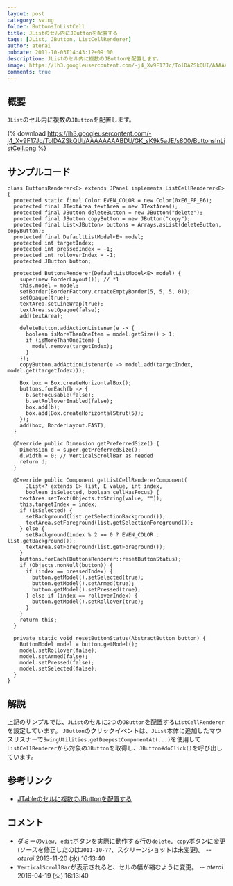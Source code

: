 ```yaml
---
layout: post
category: swing
folder: ButtonsInListCell
title: JListのセル内にJButtonを配置する
tags: [JList, JButton, ListCellRenderer]
author: aterai
pubdate: 2011-10-03T14:43:12+09:00
description: JListのセル内に複数のJButtonを配置します。
image: https://lh3.googleusercontent.com/-j4_Xv9F17Jc/TolDAZSkQUI/AAAAAAAABDU/GK_sK9k5aJE/s800/ButtonsInListCell.png
comments: true
---
```

## 概要
`JList`のセル内に複数の`JButton`を配置します。

{% download https://lh3.googleusercontent.com/-j4_Xv9F17Jc/TolDAZSkQUI/AAAAAAAABDU/GK_sK9k5aJE/s800/ButtonsInListCell.png %}

## サンプルコード
<pre class="prettyprint"><code>class ButtonsRenderer&lt;E&gt; extends JPanel implements ListCellRenderer&lt;E&gt; {
  protected static final Color EVEN_COLOR = new Color(0xE6_FF_E6);
  protected final JTextArea textArea = new JTextArea();
  protected final JButton deleteButton = new JButton("delete");
  protected final JButton copyButton = new JButton("copy");
  protected final List&lt;JButton&gt; buttons = Arrays.asList(deleteButton, copyButton);
  protected final DefaultListModel&lt;E&gt; model;
  protected int targetIndex;
  protected int pressedIndex = -1;
  protected int rolloverIndex = -1;
  protected JButton button;

  protected ButtonsRenderer(DefaultListModel&lt;E&gt; model) {
    super(new BorderLayout()); // *1
    this.model = model;
    setBorder(BorderFactory.createEmptyBorder(5, 5, 5, 0));
    setOpaque(true);
    textArea.setLineWrap(true);
    textArea.setOpaque(false);
    add(textArea);

    deleteButton.addActionListener(e -&gt; {
      boolean isMoreThanOneItem = model.getSize() &gt; 1;
      if (isMoreThanOneItem) {
        model.remove(targetIndex);
      }
    });
    copyButton.addActionListener(e -&gt; model.add(targetIndex, model.get(targetIndex)));

    Box box = Box.createHorizontalBox();
    buttons.forEach(b -&gt; {
      b.setFocusable(false);
      b.setRolloverEnabled(false);
      box.add(b);
      box.add(Box.createHorizontalStrut(5));
    });
    add(box, BorderLayout.EAST);
  }

  @Override public Dimension getPreferredSize() {
    Dimension d = super.getPreferredSize();
    d.width = 0; // VerticalScrollBar as needed
    return d;
  }

  @Override public Component getListCellRendererComponent(
      JList&lt;? extends E&gt; list, E value, int index,
      boolean isSelected, boolean cellHasFocus) {
    textArea.setText(Objects.toString(value, ""));
    this.targetIndex = index;
    if (isSelected) {
      setBackground(list.getSelectionBackground());
      textArea.setForeground(list.getSelectionForeground());
    } else {
      setBackground(index % 2 == 0 ? EVEN_COLOR : list.getBackground());
      textArea.setForeground(list.getForeground());
    }
    buttons.forEach(ButtonsRenderer::resetButtonStatus);
    if (Objects.nonNull(button)) {
      if (index == pressedIndex) {
        button.getModel().setSelected(true);
        button.getModel().setArmed(true);
        button.getModel().setPressed(true);
      } else if (index == rolloverIndex) {
        button.getModel().setRollover(true);
      }
    }
    return this;
  }

  private static void resetButtonStatus(AbstractButton button) {
    ButtonModel model = button.getModel();
    model.setRollover(false);
    model.setArmed(false);
    model.setPressed(false);
    model.setSelected(false);
  }
}
</code></pre>

## 解説
上記のサンプルでは、`JList`のセルに`2`つの`JButton`を配置する`ListCellRenderer`を設定しています。
`JButton`のクリックイベントは、`JList`本体に追加したマウスリスナーで`SwingUtilities.getDeepestComponentAt(...)`を使用して`ListCellRenderer`から対象の`JButton`を取得し、`JButton#doClick()`を呼び出しています。

## 参考リンク
- [JTableのセルに複数のJButtonを配置する](https://ateraimemo.com/Swing/MultipleButtonsInTableCell.html)

<!-- dummy comment line for breaking list -->

## コメント
- ダミーの`view, edit`ボタンを実際に動作する行の`delete, copy`ボタンに変更(ソースを修正したのは`2011-10-??`、スクリーンショットは未変更)。 -- *aterai* 2013-11-20 (水) 16:13:40
- `VerticalScrollBar`が表示されると、セルの幅が縮むように変更。 -- *aterai* 2016-04-19 (火) 16:13:40

<!-- dummy comment line for breaking list -->
